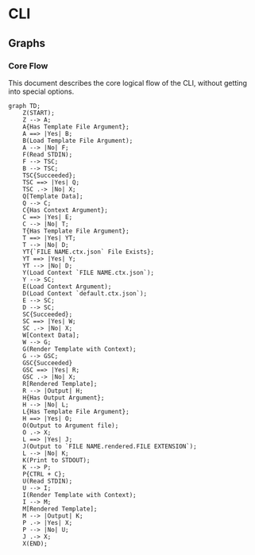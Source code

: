 # CLI

<!--
Flowcharts Guide: https://github.com/mermaid-js/mermaid
Live Editor: https://mermaid.live
-->

## Graphs

### Core Flow

This document describes the core logical flow of the CLI, without getting into special options.

```mermaid
graph TD;
    Z(START);
    Z --> A;
    A{Has Template File Argument};
    A ==> |Yes| B;
    B(Load Template File Argument);
    A --> |No| F;
    F(Read STDIN);
    F --> TSC;
    B --> TSC;
    TSC{Succeeded};
    TSC ==> |Yes| Q;
    TSC .-> |No| X;
    Q[Template Data];
    Q --> C;
    C{Has Context Argument};
    C ==> |Yes| E;
    C --> |No| T;
    T{Has Template File Argument};
    T ==> |Yes| YT;
    T --> |No| D;
    YT{`FILE NAME.ctx.json` File Exists};
    YT ==> |Yes| Y;
    YT --> |No| D;
    Y(Load Context `FILE NAME.ctx.json`);
    Y --> SC;
    E(Load Context Argument);
    D(Load Context `default.ctx.json`);
    E --> SC;
    D --> SC;
    SC{Succeeded};
    SC ==> |Yes| W;
    SC .-> |No| X;
    W[Context Data];
    W --> G;
    G(Render Template with Context);
    G --> GSC;
    GSC{Succeeded}
    GSC ==> |Yes| R;
    GSC .-> |No| X;
    R[Rendered Template];
    R --> |Output| H;
    H{Has Output Argument};
    H --> |No| L;
    L{Has Template File Argument};
    H ==> |Yes| O;
    O(Output to Argument file);
    O .-> X;
    L ==> |Yes| J;
    J(Output to `FILE NAME.rendered.FILE EXTENSION`);
    L --> |No| K;
    K(Print to STDOUT);
    K --> P;
    P{CTRL + C};
    U(Read STDIN);
    U --> I;
    I(Render Template with Context);
    I --> M;
    M[Rendered Template];
    M --> |Output| K;
    P .-> |Yes| X;
    P --> |No| U;
    J .-> X;
    X(END);
```  
